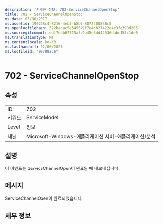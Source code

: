 ```yaml
---
description: '자세한 정보: 702-ServiceChannelOpenStop'
title: 702 - ServiceChannelOpenStop
ms.date: 03/30/2017
ms.assetid: 190298c4-8216-4eb5-b8b0-8072400838c5
ms.openlocfilehash: 522baeac5e545599f7e4cb27422e4e3fe398d205
ms.sourcegitcommit: ddf7edb67715a5b9a45e3dd44536dabc153c1de0
ms.translationtype: MT
ms.contentlocale: ko-KR
ms.lasthandoff: 02/06/2021
ms.locfileid: "99788256"
---
```

# <a name="702---servicechannelopenstop"></a>702 - ServiceChannelOpenStop

## <a name="properties"></a>속성  
  
|||  
|-|-|  
|ID|702|  
|키워드|ServiceModel|  
|Level|정보|  
|채널|Microsoft-Windows-애플리케이션 서버-애플리케이션/분석|  
  
## <a name="description"></a>설명  

 이 이벤트는 ServiceChannelOpen이 완료될 때 내보내집니다.  
  
## <a name="message"></a>메시지  

 ServiceChannelOpen이 완료되었습니다.  
  
## <a name="details"></a>세부 정보
